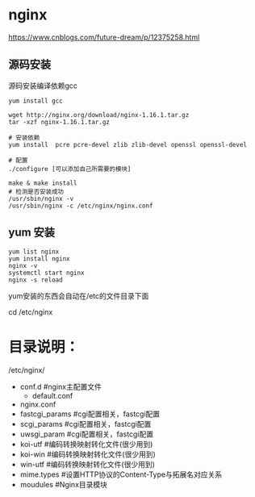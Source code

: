 # nginx

https://www.cnblogs.com/future-dream/p/12375258.html

## 源码安装



源码安装编译依赖gcc


~~~
yum install gcc

wget http://nginx.org/download/nginx-1.16.1.tar.gz
tar -xzf nginx-1.16.1.tar.gz

# 安装依赖
yum install  pcre pcre-devel zlib zlib-devel openssl openssl-devel

# 配置
./configure [可以添加自己所需要的模块]

make & make install
# 检测是否安装成功
/usr/sbin/nginx -v
/usr/sbin/nginx -c /etc/nginx/nginx.conf
~~~



## yum 安装

```
yum list nginx
yum install nginx
nginx -v
systemctl start nginx
nginx -s reload
```

yum安装的东西会自动在/etc的文件目录下面

cd /etc/nginx



# 目录说明：

/etc/nginx/

- conf.d    #nginx主配置文件
  - default.conf
- nginx.conf
- fastcgi_params    #cgi配置相关，fastcgi配置
- scgi_params   #cgi配置相关，fastcgi配置
- uwsgi_param   #cgi配置相关，fastcgi配置
- koi-utf   #编码转换映射转化文件(很少用到)
- koi-win   #编码转换映射转化文件(很少用到)
- win-utf   #编码转换映射转化文件(很少用到)
- mime.types    #设置HTTP协议的Content-Type与拓展名对应关系
- moudules  #Nginx目录模块

